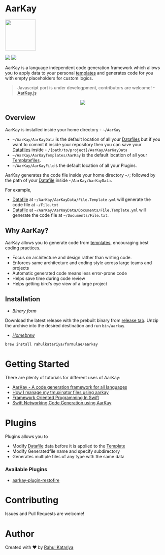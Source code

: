 # AarKay

<img src="https://raw.githubusercontent.com/RahulKatariya/AarKay/master/.github/logo.png" width="100">

[<img src="https://img.shields.io/badge/language-Swift-orange.svg?longCache=true&style=flat-square">](https://github.com/Apple/Swift) [<img src="https://rahulkatariya.herokuapp.com/badge.svg?longCache=true&style=flat-square">](https://rahulkatariya.herokuapp.com)

AarKay is a language independent code generation framework which allows you to apply data to your personal [templates](https://github.com/RahulKatariya/AarKay/blob/master/guides/Templatefile.md) and generates code for you with empty placeholders for custom logics.

> Javascript port is under develogpment, contributors are welcome! - [AarKay.js](https://github.com/RahulKatariya/AarKay.js)

<p align="center"><img src="https://raw.githubusercontent.com/RahulKatariya/AarKay/master/.github/1.png"></p>

## Overview

AarKay is installed inside your home directory - `~/AarKay`
- `~/AarKay/AarKayData` is the default location of all your [Datafiles](https://github.com/RahulKatariya/AarKay/blob/master/guides/Datafile.md) but if you want to commit it inside your repository then you can save your [Datafiles](https://github.com/RahulKatariya/AarKay/blob/master/guides/Datafile.md) inside - `/{path/to/project}/AarKay/AarKayData`
- `~/AarKay/AarKayTemplates/AarKay` is the default location of all your [Templatefiles](https://github.com/RahulKatariya/AarKay/blob/master/guides/Templatefile.md).
- `~/AarKay/AarKayFile`is the default location of all your Plugins.

AarKay generates the code file inside your home directory `~/`; followed by the path of your [Datafile](https://github.com/RahulKatariya/AarKay/blob/master/guides/Datafile.md) inside `~/AarKay/AarKayData`.

For example,

- [Datafile](https://github.com/RahulKatariya/AarKay/blob/master/guides/Datafile.md) at `~/AarKay/AarKayData/File.Template.yml` will generate the code file at `~/File.txt`
- [Datafile](https://github.com/RahulKatariya/AarKay/blob/master/guides/Datafile.md) at `~/AarKay/AarKayData/Documents/File.Template.yml` will generate the code file at `~/Documents/File.txt`.

## Why AarKay?

AarKay allows you to generate code from [templates](https://github.com/RahulKatariya/AarKay/blob/master/guides/Templatefile.md), encouraging best coding practices.

- Focus on architecture and design rather than writing code.
- Enforces same architecture and coding style across large teams and projects
- Automatic generated code means less error-prone code
- Helps save time during code review
- Helps getting bird's eye view of a large project

## Installation

- _Binary form_

Download the latest release with the prebuilt binary from [release tab](https://github.com/RahulKatariya/AarKay/releases/latest). Unzip the archive into the desired destination and run `bin/aarkay`.

- _[Homebrew](https://brew.sh)_

`brew install rahulkatariya/formulae/aarkay`

# Getting Started

There are plenty of tutorials for different uses of AarKay:

- [AarKay - A code generation framework for all languages](https://medium.com/rahulkatariya/aarkay-a-code-generator-for-all-developers-65f3803db704)
- [How I manage my tmuxinator files using aarkay](https://medium.com/rahulkatariya/how-i-manage-my-tmuxinator-files-with-aarkay-7f417ace6fb8)
- [Framework Oriented Programming In Swift](https://medium.com/rahulkatariya/framework-oriented-programming-in-swift-4d92db85ff1c)
- [Swift Networking Code Generation using AarKay](https://medium.com/rahulkatariya/generating-swift-network-code-using-aarkay-64ad6d49d337)

# Plugins

Plugins allows you to
- Modify [Datafile](https://github.com/RahulKatariya/AarKay/blob/master/guides/Datafile.md) data before it is applied to the [Template](https://github.com/RahulKatariya/AarKay/blob/master/guides/Templatefile.md)
- Modify Generatedfile name and specify subdirectory
- Generates multiple files of any type with the same data

### Available Plugins

- [aarkay-plugin-restofire](https://github.com/Restofire/aarkay-plugin-restofire)

# Contributing

Issues and Pull Requests are welcome!

# Author

Created with ❤️ by [Rahul Katariya](https://twitter.com/rahulkatariya91)
